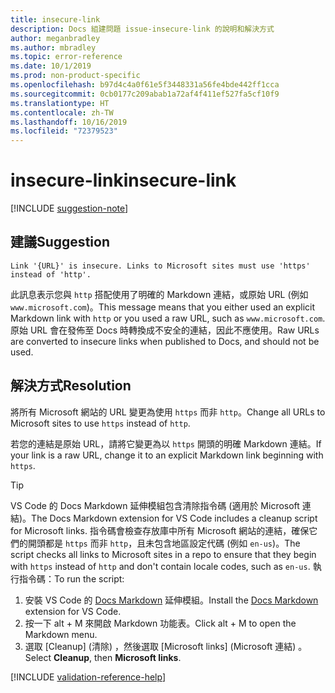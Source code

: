 ```yaml
---
title: insecure-link
description: Docs 組建問題 issue-insecure-link 的說明和解決方式
author: meganbradley
ms.author: mbradley
ms.topic: error-reference
ms.date: 10/1/2019
ms.prod: non-product-specific
ms.openlocfilehash: b97d4c4a0f61e5f3448331a56fe4bde442ff1cca
ms.sourcegitcommit: 0cb0177c209abab1a72af4f411ef527fa5cf10f9
ms.translationtype: HT
ms.contentlocale: zh-TW
ms.lasthandoff: 10/16/2019
ms.locfileid: "72379523"
---
```

# <a name="insecure-link"></a><span data-ttu-id="bf70e-103">insecure-link</span><span class="sxs-lookup"><span data-stu-id="bf70e-103">insecure-link</span></span>

[!INCLUDE [suggestion-note](includes/suggestion-note.md)]

## <a name="suggestion"></a><span data-ttu-id="bf70e-104">建議</span><span class="sxs-lookup"><span data-stu-id="bf70e-104">Suggestion</span></span>

`Link '{URL}' is insecure. Links to Microsoft sites must use 'https' instead of 'http'.`

<span data-ttu-id="bf70e-105">此訊息表示您與 `http` 搭配使用了明確的 Markdown 連結，或原始 URL (例如 `www.microsoft.com`)。</span><span class="sxs-lookup"><span data-stu-id="bf70e-105">This message means that you either used an explicit Markdown link with `http` or you used a raw URL, such as `www.microsoft.com`.</span></span> <span data-ttu-id="bf70e-106">原始 URL 會在發佈至 Docs 時轉換成不安全的連結，因此不應使用。</span><span class="sxs-lookup"><span data-stu-id="bf70e-106">Raw URLs are converted to insecure links when published to Docs, and should not be used.</span></span>

## <a name="resolution"></a><span data-ttu-id="bf70e-107">解決方式</span><span class="sxs-lookup"><span data-stu-id="bf70e-107">Resolution</span></span>

<span data-ttu-id="bf70e-108">將所有 Microsoft 網站的 URL 變更為使用 `https` 而非 `http`。</span><span class="sxs-lookup"><span data-stu-id="bf70e-108">Change all URLs to Microsoft sites to use `https` instead of `http`.</span></span>

<span data-ttu-id="bf70e-109">若您的連結是原始 URL，請將它變更為以 `https` 開頭的明確 Markdown 連結。</span><span class="sxs-lookup"><span data-stu-id="bf70e-109">If your link is a raw URL, change it to an explicit Markdown link beginning with `https`.</span></span>

> [!TIP]
> <span data-ttu-id="bf70e-110">VS Code 的 Docs Markdown 延伸模組包含清除指令碼 (適用於 Microsoft 連結)。</span><span class="sxs-lookup"><span data-stu-id="bf70e-110">The Docs Markdown extension for VS Code includes a cleanup script for Microsoft links.</span></span> <span data-ttu-id="bf70e-111">指令碼會檢查存放庫中所有 Microsoft 網站的連結，確保它們的開頭都是 `https` 而非 `http`，且未包含地區設定代碼 (例如 `en-us`)。</span><span class="sxs-lookup"><span data-stu-id="bf70e-111">The script checks all links to Microsoft sites in a repo to ensure that they begin with `https` instead of `http` and don't contain locale codes, such as `en-us`.</span></span> <span data-ttu-id="bf70e-112">執行指令碼：</span><span class="sxs-lookup"><span data-stu-id="bf70e-112">To run the script:</span></span>
>
> 1. <span data-ttu-id="bf70e-113">安裝 VS Code 的 [Docs Markdown](https://marketplace.visualstudio.com/items?itemName=docsmsft.docs-markdown) 延伸模組。</span><span class="sxs-lookup"><span data-stu-id="bf70e-113">Install the [Docs Markdown](https://marketplace.visualstudio.com/items?itemName=docsmsft.docs-markdown) extension for VS Code.</span></span>
> 1. <span data-ttu-id="bf70e-114">按一下 alt + M 來開啟 Markdown 功能表。</span><span class="sxs-lookup"><span data-stu-id="bf70e-114">Click alt + M to open the Markdown menu.</span></span>
> 1. <span data-ttu-id="bf70e-115">選取 [Cleanup] \(清除\)  ，然後選取 [Microsoft links] \(Microsoft 連結\)  。</span><span class="sxs-lookup"><span data-stu-id="bf70e-115">Select **Cleanup**, then **Microsoft links**.</span></span>

<!--make sure to add this file to your includes folder and verify the path-->
[!INCLUDE [validation-reference-help](includes/validation-reference-help.md)]
